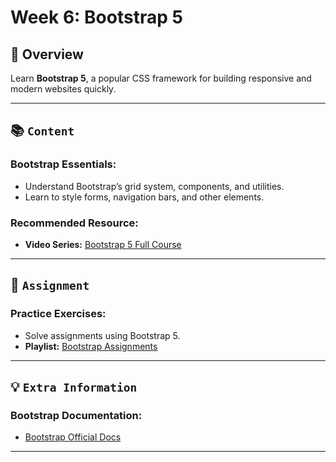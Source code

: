 # Week 6: Bootstrap 5

## 🚀 Overview

Learn **Bootstrap 5**, a popular CSS framework for building responsive and modern websites quickly.

---

## 📚 `Content`

### Bootstrap Essentials:

- Understand Bootstrap’s grid system, components, and utilities.
- Learn to style forms, navigation bars, and other elements.

### Recommended Resource:

- **Video Series:** [Bootstrap 5 Full Course](https://www.youtube.com/watch?v=EvHQ0K0JZIY&list=PLnD96kXp-_pMJp3stPetkN76AJ2mmeah7&pp=iAQB )

---

## 📝 `Assignment`

### Practice Exercises:

- Solve assignments using Bootstrap 5.
- **Playlist:** [Bootstrap Assignments](https://youtube.com/playlist?list=PLDoPjvoNmBAyvm7f--dc6XqkpfDcen_vQ&si=Z65nkaPAtNptX-4Y)

---

## 💡 `Extra Information`

### Bootstrap Documentation:

- [Bootstrap Official Docs](https://getbootstrap.com/)

---

